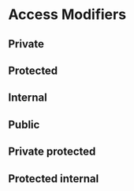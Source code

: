 # Access Modifiers

## Private

## Protected

## Internal

## Public

## Private protected

## Protected internal